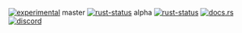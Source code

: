 <!--{ generate.module_header.start() }-->
 [![experimental](https://raster.shields.io/static/v1?label=&message=experimental&color=orange)](https://github.com/emersion/stability-badges#experimental)  master [![rust-status](https://github.com/Wandalen/wTools/actions/workflows/module_test_experimental_b_push.yml/badge.svg?branch=master)](https://github.com/Wandalen/wTools/actions/workflows/module_test_experimental_b_push.yml?query=branch%3Amaster) alpha [![rust-status](https://github.com/Wandalen/wTools/actions/workflows/module_test_experimental_b_push.yml/badge.svg?branch=alpha)](https://github.com/Wandalen/wTools/actions/workflows/module_test_experimental_b_push.yml?query=branch%3Aalpha) [![docs.rs](https://img.shields.io/docsrs/test_experimental_b?color=e3e8f0&logo=docs.rs)](https://docs.rs/test_experimental_b) [![discord](https://img.shields.io/discord/872391416519737405?color=eee&logo=discord&logoColor=eee&label=ask)](https://discord.gg/m3YfbXpUUY)
<!--{ generate.module_header.end }-->
